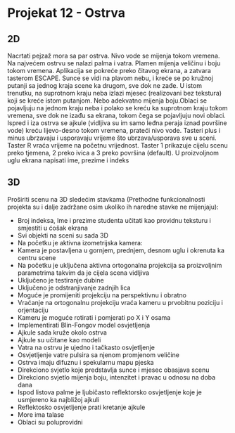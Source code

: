 # Projekat 12 - Ostrva
## 2D
Nacrtati pejzaž mora sa par ostrva. Nivo vode se mijenja tokom vremena. Na najvećem ostrvu
se nalazi palma i vatra. Plamen mijenja veličinu i boju tokom vremena. Aplikacija se pokreće
preko čitavog ekrana, a zatvara tasterom ESCAPE. Sunce se vidi na plavom nebu, i kreće se
po kružnoj putanji sa jednog kraja scene ka drugom, sve dok ne zađe. U istom trenutku, na
suprotnom kraju neba izlazi mjesec (realizovani bez tekstura) koji se kreće istom putanjom.
Nebo adekvatno mijenja boju.Oblaci se pojavljuju na jednom kraju neba i polako se kreću ka
suprotnom kraju tokom vremena, sve dok ne izađu sa ekrana, tokom čega se pojavljuju novi
oblaci. Ispred i iza ostrva se ajkule (vidljiva su im samo leđna peraja iznad površine vode) kreću
lijevo-desno tokom vremena, prateći nivo vode. Tasteri plus i minus ubrzavaju i usporavaju
vrijeme što ubrzava/usporava sve u sceni. Taster R vraća vrijeme na početnu vrijednost. Taster
1 prikazuje cijelu scenu preko tjemena, 2 preko ivica a 3 preko površina (default).
U proizvoljnom uglu ekrana napisati ime, prezime i indeks

## 3D
Proširiti scenu na 3D sledećim stavkama (Prethodne funkcionalnosti projekta su i dalje
zadržane osim ukoliko ih naredne stavke ne mijenjaju):
- Broj indeksa, Ime i prezime studenta učitati kao providnu teksturu i smjestiti u ćošak
ekrana
- Svi objekti na sceni su sada 3D
- Na početku je aktivna izometrijska kamera:
- Kamera je postavljena u gornjem, prednjem, desnom uglu i okrenuta ka centru
scene
- Na početku je uključena aktivna ortogonalna projekcija sa proizvoljnim
parametrima takvim da je cijela scena vidljiva
- Uključeno je testiranje dubine
- Uključeno je odstranjivanje zadnjih lica
- Moguće je promijeniti projekciju na perspektivnu i obratno
- Vraćanje na ortogonalnu projekciju vraća kameru u prvobitnu poziciju i orjentaciju
- Kameru je moguće rotirati i pomjerati po X i Y osama
- Implementirati Blin-Fongov model osvjetljenja
- Ajkule sada kruže okolo ostrva
- Ajkule su učitane kao modeli
- Vatra na ostrvu je ujedno i tačkasto osvjetljenje
- Osvjetljenje vatre pulsira sa njenom promjenom veličine
- Ostrva imaju difuznu i spekularnu mapu pjeska
- Direkciono svjetlo koje predstavlja sunce i mjesec obasjava scenu
- Direkciono svjetlo mijenja boju, intenzitet i pravac u odnosu na doba dana
- Ispod listova palme je ljubičasto reflektorsko osvjetljenje koje je usmjereno ka najbližoj
ajkuli
- Reflektosko osvjetljenje prati kretanje ajkule
- More ima talase
- Oblaci su poluprovidni
